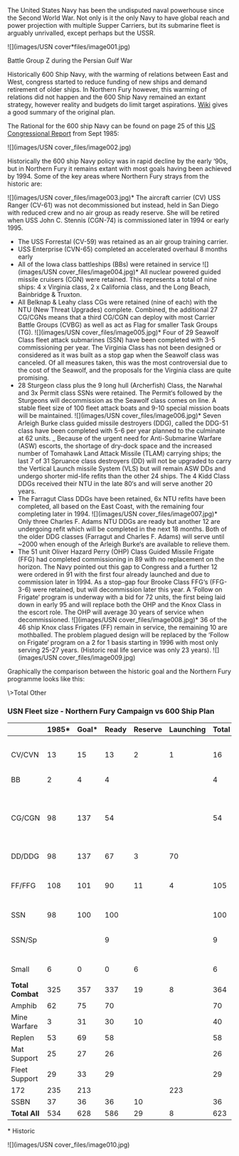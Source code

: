 The United States Navy has been the undisputed naval powerhouse since the Second World War. Not only is it the only Navy to have global reach and power projection with multiple Supper Carriers, but its submarine fleet is arguably unrivalled, except perhaps but the USSR.

![](images/USN cover\*files/image001.jpg)

Battle Group Z during the Persian Gulf War

Historically 600 Ship Navy, with the warming of relations between East and West, congress started to reduce funding of new ships and demand retirement of older ships. In Northern Fury however, this warming of relations did not happen and the 600 Ship Navy remained an extant strategy, however reality and budgets do limit target aspirations. [Wiki](https://en.wikipedia.org/wiki/600-ship_Navy) gives a good summary of the original plan.

The Rational for the 600 ship Navy can be found on page 25 of this [US Congressional Report](https://www.cbo.gov/sites/default/files/99th-congress-1985-1986/reports/1985_09_futurebudgetrequirements.pdf) from Sept 1985:

![](images/USN cover_files/image002.jpg)

Historically the 600 ship Navy policy was in rapid decline by the early ‘90s, but in Northern Fury it remains extant with most goals having been achieved by 1994. Some of the key areas where Northern Fury strays from the historic are:

![](images/USN cover_files/image003.jpg)\* The aircraft carrier (CV) USS Ranger (CV-61) was not decommissioned but instead, held in San Diego with reduced crew and no air group as ready reserve. She will be retired when USS John C. Stennis (CGN-74) is commissioned later in 1994 or early 1995.

- The USS Forrestal (CV-59) was retained as an air group training carrier.
- USS Enterprise (CVN-65) completed an accelerated overhaul 8 months early
- All of the Iowa class battleships (BBs) were retained in service
  ![](images/USN cover_files/image004.jpg)\* All nuclear powered guided missile cruisers (CGN) were retained. This represents a total of nine ships: 4 x Virginia class, 2 x California class, and the Long Beach, Bainbridge & Truxton.
- All Belknap & Leahy class CGs were retained (nine of each) with the NTU (New Threat Upgrades) complete. Combined, the additional 27 CG/CGNs means that a third CG/CGN can deploy with most Carrier Battle Groups (CVBG) as well as act as Flag for smaller Task Groups (TG).
  ![](images/USN cover_files/image005.jpg)\* Four of 29 Seawolf Class fleet attack submarines (SSN) have been completed with 3-5 commissioning per year. The Virginia Class has not been designed or considered as it was built as a stop gap when the Seawolf class was canceled. Of all measures taken, this was the most controversial due to the cost of the Seawolf, and the proposals for the Virginia class are quite promising.
- 28 Sturgeon class plus the 9 long hull (Archerfish) Class, the Narwhal and 3x Permit class SSNs were retained. The Permit‘s followed by the Sturgeons will decommission as the Seawolf class comes on line. A stable fleet size of 100 fleet attack boats and 9-10 special mission boats will be maintained.
  ![](images/USN cover_files/image006.jpg)\* Seven Arleigh Burke class guided missile destroyers (DDG), called the DDG-51 class have been completed with 5-6 per year planned to the culminate at 62 units.
  \_ Because of the urgent need for Anti-Submarine Warfare (ASW) escorts, the shortage of dry-dock space and the increased number of Tomahawk Land Attack Missile (TLAM) carrying ships; the last 7 of 31 Spruance class destroyers (DD) will not be upgraded to carry the Vertical Launch missile System (VLS) but will remain ASW DDs and undergo shorter mid-life refits than the other 24 ships. The 4 Kidd Class DDGs received their NTU in the late 80‘s and will serve another 20 years.
- The Farragut Class DDGs have been retained, 6x NTU refits have been completed, all based on the East Coast, with the remaining four completing later in 1994.
  ![](images/USN cover_files/image007.jpg)\* Only three Charles F. Adams NTU DDGs are ready but another 12 are undergoing refit which will be completed in the next 18 months. Both of the older DDG classes (Farragut and Charles F. Adams) will serve until ~2000 when enough of the Arleigh Burke‘s are available to relieve them.
- The 51 unit Oliver Hazard Perry (OHP) Class Guided Missile Frigate (FFG) had completed commissioning in 89 with no replacement on the horizon. The Navy pointed out this gap to Congress and a further 12 were ordered in 91 with the first four already launched and due to commission later in 1994. As a stop-gap four Brooke Class FFG‘s (FFG-3-6) were retained, but will decommission later this year. A ‘Follow on Frigate‘ program is underway with a bid for 72 units, the first being laid down in early 95 and will replace both the OHP and the Knox Class in the escort role. The OHP will average 30 years of service when decommissioned.
  ![](images/USN cover_files/image008.jpg)\* 36 of the 46 ship Knox class Frigates (FF) remain in service, the remaining 10 are mothballed. The problem plagued design will be replaced by the ‘Follow on Frigate‘ program on a 2 for 1 basis starting in 1996 with most only serving 25-27 years. (Historic real life service was only 23 years).
  ![](images/USN cover_files/image009.jpg)

Graphically the comparison between the historic goal and the Northern Fury programme looks like this:

\\>Total Other

### USN Fleet size - Northern Fury Campaign vs 600 Ship Plan

|                  | 1985\* | Goal\* | Ready | Reserve | Launching | Total | Notes                                                                  |
| ---------------- | ------ | ------ | ----- | ------- | --------- | ----- | ---------------------------------------------------------------------- |
| CV/CVN           | 13     | 15     | 13    | 2       | 1         | 16    | CV-61 to retire when CVN-74 commissions                                |
| BB               | 2      | 4      | 4     |         |           | 4     |                                                                        |
| CG/CGN           | 98     | 137    | 54    |         |           | 54    | Total of 124, DDG-51s coming online, older CG/CGNs to retire over time |
| DD/DDG           | 98     | 137    | 67    | 3       | 70        |       |                                                                        |
| FF/FFG           | 108    | 101    | 90    | 11      | 4         | 105   | First 4 of 12 new OHPs arrives, Brooks to retire                       |
| SSN              | 98     | 100    | 100   |         |           | 100   |                                                                        |
| SSN/Sp           |        |        | 9     |         |           | 9     | Special purpose, mostly SOF delivery                                   |
| Small            | 6      | 0      | 0     | 6       |           | 6     | Pegasus Class FAC                                                      |
| **Total Combat** | 325    | 357    | 337   | 19      | 8         | 364   |                                                                        |
| Amphib           | 62     | 75     | 70    |         |           | 70    |                                                                        |
| Mine Warfare     | 3      | 31     | 30    | 10      |           | 40    |                                                                        |
| Replen           | 53     | 69     | 58    |         |           | 58    |                                                                        |
| Mat Support      | 25     | 27     | 26    |         |           | 26    |                                                                        |
| Fleet Support    | 29     | 33     | 29    |         |           | 29    |                                                                        |
| 172              | 235    | 213    |       |         | 223       |       |                                                                        |
| SSBN             | 37     | 36     | 36    | 10      |           | 36    |                                                                        |
| **Total All**    | 534    | 628    | 586   | 29      | 8         | 623   |                                                                        |

\* Historic

![](images/USN cover_files/image010.jpg)
